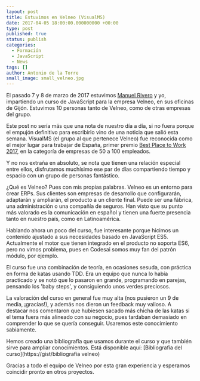 ```yaml
---
layout: post
title: Estuvimos en Velneo (VisualMS)
date: 2017-04-05 18:00:00.000000000 +00:00
type: post
published: true
status: publish
categories:
  - Formación
  - JavaScript
  - News
tags: []
author: Antonio de la Torre
small_image: small_velneo.jpg
---
```


El pasado 7 y 8 de marzo de 2017 estuvimos [Manuel Rivero](https://www.twitter.com/trikitok) y yo, impartiendo un curso de JavaScript para la empresa Velneo, en sus oficinas de Gijón. Estuvimos 10 personas tanto de Velneo, como de otras empresas del grupo.

Este post no sería más que una nota de nuestro día a día, si no fuera porque el empujón definitivo para escribirlo vino de una noticia que salió esta semana. VisualMS (el grupo al que pertenece Velneo) fue reconocida como el mejor lugar para trabajar de España, primer premio [Best Place to Work 2017](https://bestplacetowork.com), en la categoría de empresas de 50 a 100 empleados.

Y no nos extraña en absoluto, se nota que tienen una relación especial entre ellos, disfrutamos muchísimo ese par de días compartiendo tiempo y espacio con un grupo de personas fantástico.

¿Qué es Velneo?
Pues con mis propias palabras. Velneo es un entorno para crear ERPs. Sus clientes son empresas de desarrollo que configurarán, adaptarán y ampliarán, el producto a un cliente final. Puede ser una fábrica, una administración o una compañía de seguros. Han visto que su punto más valorado es la comunicación en español y tienen una fuerte presencia tanto en nuestro país, como en Latinoamérica.

Hablando ahora un poco del curso, fue interesante porque hicimos un contenido ajustado a sus necesidades basado en JavaScript ES5. Actualmente el motor que tienen integrado en el producto no soporta ES6, pero no vimos problema, pues en Codesai somos muy fan del patrón módulo, por ejemplo.

El curso fue una combinación de teoría, en ocasiones sesuda, con práctica en forma de katas usando TDD. Era un equipo que nunca lo había practicado y se notó que lo pasaron en grande, programando en parejas, pensando los 'baby steps', y consiguiendo unos verdes preciosos.

La valoración del curso en general fue muy alta (nos pusieron un 9 de media, ¡gracias!), y además nos dieron un feedback muy valioso. A destacar nos comentaron que hubiesen sacado más chicha de las katas si el tema fuera más alineado con su negocio, pues tardaban demasiado en comprender lo que se quería conseguir. Usaremos este conocimiento sabiamente.

Hemos creado una bibliografía que usamos durante el curso y que también sirve para ampliar conocimientos. Está disponible aquí:
[Bibliografía del curso](https://gist/bibliografía velneo)

Gracias a todo el equipo de Velneo por esta gran experiencia y esperamos coincidir pronto en otros proyectos.
